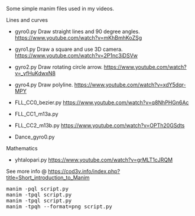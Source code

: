 Some simple manim files used in my videos.

Lines and curves
* gyro0.py Draw straight lines and 90 degree angles. https://www.youtube.com/watch?v=mKhBmhKoZSg
* gyro1.py Draw a square and use 3D camera. https://www.youtube.com/watch?v=2P1nc3iDSVw
* gyro2.py Draw rotating circle arrow. https://www.youtube.com/watch?v=_yfHuKdwxN8
* gyro4.py Draw polyline. https://www.youtube.com/watch?v=xdY5dqr-MPY

* FLL_CC0_bezier.py  https://www.youtube.com/watch?v=q8NhPHGn6Ac
* FLL_CC1_m13a.py
* FLL_CC2_m13b.py    https://www.youtube.com/watch?v=OPTh20GSdts
* Dance_gyro0.py     

Mathematics
* yhtalopari.py      https://www.youtube.com/watch?v=grMLT1cJRQM


See more info @ https://cod3v.info/index.php?title=Short_introduction_to_Manim

<pre>
manim -pql script.py 
manim -tpql script.py 
manim -tpql script.py 
manim -tpqh --format=png script.py 
</pre>
